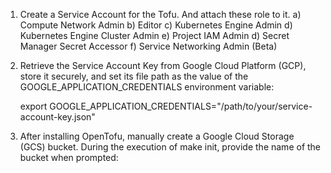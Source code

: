 1) Create a Service Account for the Tofu. And attach these role to it.
     a) Compute Network Admin
     b) Editor
     c) Kubernetes Engine Admin
     d) Kubernetes Engine Cluster Admin
     e) Project IAM Admin
     d) Secret Manager Secret Accessor
     f) Service Networking Admin (Beta)

3) Retrieve the Service Account Key from Google Cloud Platform (GCP), store it securely, and set its file path as the value of the GOOGLE_APPLICATION_CREDENTIALS environment variable:
   
   export GOOGLE_APPLICATION_CREDENTIALS="/path/to/your/service-account-key.json"

3) After installing OpenTofu, manually create a Google Cloud Storage (GCS) bucket. During the execution of make init, provide the name of the bucket when prompted:
